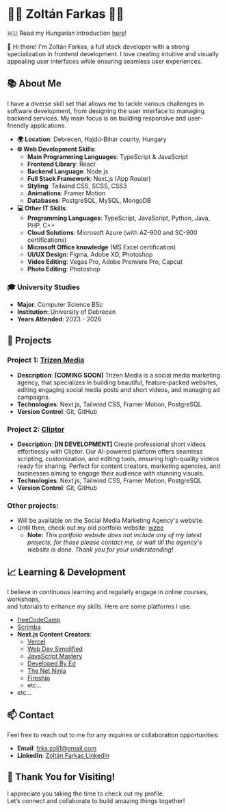 # 👨‍💻 Zoltán Farkas 👨‍💻

🇭🇺 Read my Hungarian introduction [here](./README.hu.md)!

👋 Hi there! I'm Zoltán Farkas, a full stack developer with a strong specialization in frontend development. I love creating intuitive and visually appealing user interfaces while ensuring seamless user experiences.

## 📚 About Me

I have a diverse skill set that allows me to tackle various challenges in software development, from designing the user interface to managing backend services. My main focus is on building responsive and user-friendly applications.

- **🌍 Location**: Debrecen, Hajdú-Bihar county, Hungary
- **🌐 Web Development Skills**:
  - **Main Programming Languages**: TypeScript & JavaScript
  - **Frontend Library**: React
  - **Backend Language**: Node.js
  - **Full Stack Framework**: Next.js (App Router)
  - **Styling**: Tailwind CSS, SCSS, CSS3
  - **Animations**: Framer Motion
  - **Databases**: PostgreSQL, MySQL, MongoDB
- **💻 Other IT Skills**:
  - **Programming Languages**: TypeScript, JavaScript, Python, Java, PHP, C++
  - **Cloud Solutions**: Microsoft Azure (with AZ-900 and SC-900 certifications)
  - **Microsoft Office knowledge** (MS Excel certification)
  - **UI/UX Design**: Figma, Adobe XD, Photoshop
  - **Video Editing**: Vegas Pro, Adobe Premiere Pro, Capcut
  - **Photo Editing**: Photoshop

### 🎓 University Studies
- **Major**: Computer Science BSc
- **Institution**: University of Debrecen
- **Years Attended**: 2023 - 2026

## 🚀 Projects

### Project 1: [Trizen Media](https://trizenmedia.com/)
- **Description**: **[COMING SOON]** Trizen Media is a social media marketing agency, that specializes in building beautiful, feature-packed websites, editing engaging social media posts and short videos, and managing ad campaigns.
- **Technologies**: Next.js, Tailwind CSS, Framer Motion, PostgreSQL
- **Version Control**: Git, GitHub

### Project 2: [Cliptor](https://cliptor.app/)
- **Description**: **[IN DEVELOPMENT]** Create professional short videos effortlessly with Cliptor. Our AI-powered platform offers seamless scripting, customization, and editing tools, ensuring high-quality videos ready for sharing. Perfect for content creators, marketing agencies, and businesses aiming to engage their audience with stunning visuals.
- **Technologies**: Next.js, Tailwind CSS, Framer Motion, PostgreSQL
- **Version Control**: Git, GitHub

### Other projects:
- Will be available on the Social Media Marketing Agency's website.
- Until then, check out my old portfolio website: [wzee](https://wzee.pages.dev/)
    - **Note:** *This portfolio website does not include any of my latest projects, for those please contact me, or wait till the agency's website is done. Thank you for your understanding!* 

## 📈 Learning & Development

I believe in continuous learning and regularly engage in online courses, workshops,\
and tutorials to enhance my skills. Here are some platforms I use:

- [freeCodeCamp](https://www.freecodecamp.org/)
- [Scrimba](https://scrimba.com/)
- **Next.js Content Creators**:
  - [Vercel](https://www.youtube.com/c/VercelHQ)
  - [Web Dev Simplified](https://www.youtube.com/c/WebDevSimplified)
  - [JavaScript Mastery](https://www.youtube.com/c/JavaScriptMastery)
  - [Developed By Ed](https://www.youtube.com/@developedbyed)
  - [The Net Ninja](https://www.youtube.com/c/TheNetNinja)
  - [Fireship](https://www.youtube.com/c/Fireship)
  - etc...
- etc...

## 📫 Contact

Feel free to reach out to me for any inquiries or collaboration opportunities:

- **Email**: frks.zoli1@gmail.com
- **LinkedIn**: [Zoltán Farkas LinkedIn](https://www.linkedin.com/in/zolt%C3%A1n-farkas-a127742b9/)

## 🎉 Thank You for Visiting!

I appreciate you taking the time to check out my profile.\
Let’s connect and collaborate to build amazing things together!
